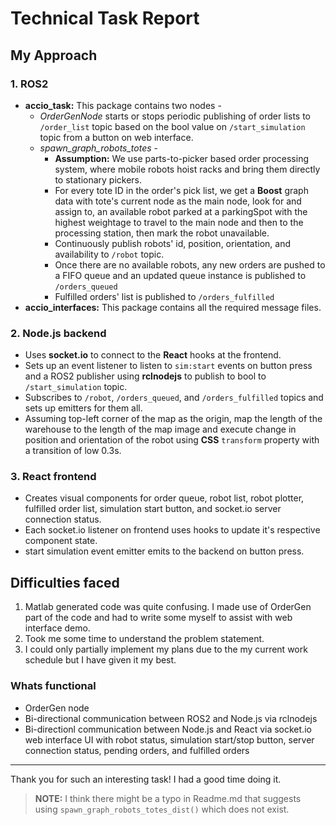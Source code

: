 # Technical Task Report

## My Approach

### 1. ROS2

* **accio_task:** This package contains two nodes -
  * *OrderGenNode* starts or stops periodic publishing of order lists to `/order_list` topic based on the bool value on `/start_simulation` topic from a button on web interface.
  * *spawn_graph_robots_totes* -
    * **Assumption:** We use parts-to-picker based order processing system, where mobile robots hoist racks and bring them directly to stationary pickers.
    * For every tote ID in the order's pick list, we get a **Boost** graph data with tote's current node as the main node, look for and assign to, an available robot parked at a parkingSpot with the highest weightage to travel to the main node and then to the processing station, then mark the robot unavailable.
    * Continuously publish robots' id, position, orientation, and availability to `/robot` topic.
    * Once there are no available robots, any new orders are pushed to a FIFO queue and an updated queue instance is published to `/orders_queued`
    * Fulfilled orders' list is published to `/orders_fulfilled`
* **accio_interfaces:** This package contains all the required message files.

### 2. Node.js backend

* Uses **socket.io** to connect to the **React** hooks at the frontend.
* Sets up an event listener to listen to `sim:start` events on button press and a ROS2 publisher using **rclnodejs** to publish to bool to `/start_simulation` topic.
* Subscribes to `/robot`, `/orders_queued`, and `/orders_fulfilled` topics and sets up emitters for them all.
* Assuming top-left corner of the map as the origin, map the length of the warehouse to the length of the map image and execute change in position and orientation of the robot using **CSS** `transform` property with a transition of low 0.3s.

### 3. React frontend

* Creates visual components for order queue, robot list, robot plotter, fulfilled order list, simulation start button, and socket.io server connection status.
* Each socket.io listener on frontend uses hooks to update it's respective component state.
* start simulation event emitter emits to the backend on button press.

## Difficulties faced

1. Matlab generated code was quite confusing. I made use of OrderGen part of the code and had to write some myself to assist with web interface demo.
2. Took me some time to understand the problem statement.
3. I could only partially implement my plans due to the my current work schedule but I have given it my best.

### Whats functional
* OrderGen node
* Bi-directional communication between ROS2 and Node.js via rclnodejs
* Bi-directionl communication between Node.js and React via socket.io
web interface UI with robot status, simulation start/stop button, server connection status, pending orders, and fulfilled orders 

---
Thank you for such an interesting task! I had a good time doing it.
> **NOTE:**  I think there might be a typo in Readme.md that suggests using `spawn_graph_robots_totes_dist()` which does not exist.
